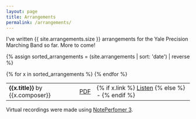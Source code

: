 ```yaml
---
layout: page
title: Arrangements
permalink: /arrangements/
---
```

 
I've written {{ site.arrangements.size }} arrangements for the Yale Precision Marching Band so far. More to come!

{% assign sorted_arrangements = (site.arrangements | sort: 'date') | reverse %}

<table>
    {% for x in sorted_arrangements %}
    <tr>
        <td>
            <strong>{{x.title}}</strong> by {{x.composer}}
        </td>
        <td>
            <a href="{{ x.src }}" target="_blank">PDF</a>
        </td>
        <td>
            {% if x.link %}
            <a href="{{ x.link }}" target="_blank">Listen</a>
            {% else %}
            -
            {% endif %}
        </td>
    </tr>
    {% endfor %}
</table>
<p> Virtual recordings were made using <a href="https://www.noteperformer.com/" target="_blank">NotePerfomer 3</a>.</p>
